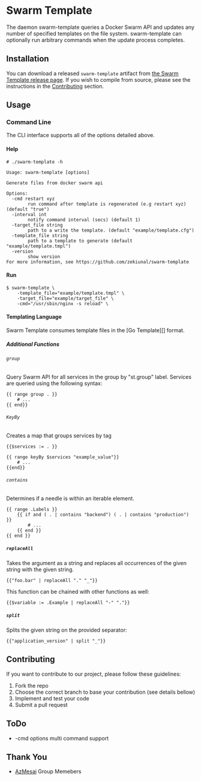 Swarm Template
===============

The daemon swarm-template queries a Docker Swarm API and updates any number of specified templates on the file system.
swarm-template can optionally run arbitrary commands when the update process completes.

Installation
------------

You can download a released `swarm-template` artifact from
 [the Swarm Template release page](https://github.com/zekiunal/swarm-template/releases/). If you wish to compile from source,
please see the instructions in the [Contributing](#contributing) section.

Usage
-----

### Command Line
The CLI interface supports all of the options detailed above.

#### Help

```shell
# ./swarm-template -h

Usage: swarm-template [options]

Generate files from docker swarm api

Options:
  -cmd restart xyz
        run command after template is regenerated (e.g restart xyz) (default "true")
  -interval int
        notify command interval (secs) (default 1)
  -target_file string
        path to a write the template. (default "example/template.cfg")
  -template_file string
        path to a template to generate (default "example/template.tmpl")
  -version
        show version
For more information, see https://github.com/zekiunal/swarm-template

```

#### Run 

```shell
$ swarm-template \
    -template_file="example/template.tmpl" \
    -target_file="example/target_file" \
    -cmd="/usr/sbin/nginx -s reload" \
```

#### Templating Language
Swarm Template consumes template files in the [Go Template][] format.

##### Additional Functions

###### `group`
Query Swarm API for all services in the group by "st.group" label. Services are queried using the following syntax:

```liquid
{{ range group . }}
    # ...
{{ end}}
```

###### `KeyBy`

Creates a map that groups services by tag

```liquid
{{$services := . }}

{{ range keyBy $services "example_value"}}
    # ...
{{end}}
```

###### `contains`
Determines if a needle is within an iterable element.

```liquid
{{ range .Labels }}
    {{ if and ( . | contains "backend") ( . | contains "production") }}
        # ...
    {{ end }}
{{ end }}
```

##### `replaceAll`
Takes the argument as a string and replaces all occurrences of the given string with the given string.

```liquid
{{"foo.bar" | replaceAll "." "_"}}
```

This function can be chained with other functions as well:

```liquid
{{$variable := .Example | replaceAll "-" "."}}
```

##### `split`
Splits the given string on the provided separator:

```liquid
{{"application_version" | split "_"}}
```

Contributing
------------

If you want to contribute to our project, please follow these guidelines:

1. Fork the repo
2. Choose the correct branch to base your contribution (see details bellow)
3. Implement and test your code
4. Submit a pull request

ToDo
------------
 * -cmd options multi command support
 
Thank You
------------
 
 * [AzMesai](http://azmesai.net/) Group Memebers
 
 